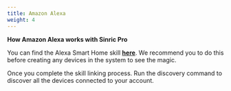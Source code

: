 ```yaml
---
title: Amazon Alexa
weight: 4
---
```


**How Amazon Alexa works with Sinric Pro**

You can find the Alexa Smart Home skill [**here**](https://www.amazon.com/dp/B07ZT5VDT8). We recommend you to do this before creating any devices in the system to see the magic.



Once you complete the skill linking process. Run the discovery command to discover all the devices connected to your account. 
